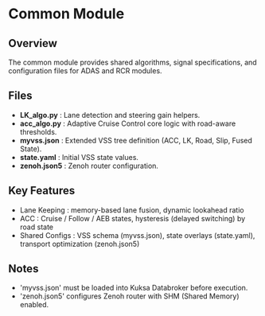 # Common Module

## Overview
The common module provides shared algorithms, signal specifications, and configuration files for ADAS and RCR modules.

## Files
- **LK_algo.py** : Lane detection and steering gain helpers.
- **acc_algo.py** : Adaptive Cruise Control core logic with road-aware thresholds.
- **myvss.json** : Extended VSS tree definition (ACC, LK, Road, Slip, Fused State).
- **state.yaml** : Initial VSS state values.
- **zenoh.json5** : Zenoh router configuration.

## Key Features
- Lane Keeping : memory-based lane fusion, dynamic lookahead ratio
- ACC : Cruise / Follow / AEB states, hysteresis (delayed switching) by road state
- Shared Configs : VSS schema (myvss.json), state overlays (state.yaml), transport optimization (zenoh.json5)

## Notes
- 'myvss.json' must be loaded into Kuksa Databroker before execution.
- 'zenoh.json5' configures Zenoh router with SHM (Shared Memory) enabled.
